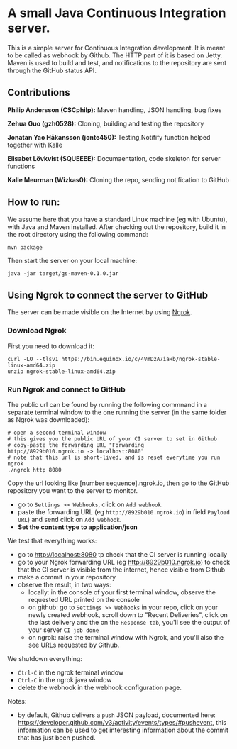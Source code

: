A small Java Continuous Integration server.
===========================================================
This is a simple server for Continuous Integration development. It is meant to be called as webhook by Github. The HTTP part of it is based on Jetty. Maven is used to build and test, and notifications to the repository are sent through the GitHub status API. 

## Contributions
**Philip Andersson (CSCphilp):** Maven handling, JSON handling, bug fixes

**Zehua Guo (gzh0528):** Cloning, building and testing the repository 

**Jonatan Yao Håkansson (jonte450):** Testing,Notifify function helped together with Kalle

**Elisabet Lövkvist (SQUEEEE):** Documaentation, code skeleton for server functions

**Kalle Meurman (Wizkas0):** Cloning the repo, sending notification to GitHub

## How to run:
We assume here that you have a standard Linux machine (eg with Ubuntu), with Java and Maven installed. After checking out the repository, build it in the root directory using the following command:

```
mvn package
```

Then start the server on your local machine:
```
java -jar target/gs-maven-0.1.0.jar
```
## Using Ngrok to connect the server to GitHub
The server can be made visible on the Internet by using [Ngrok](https://ngrok.com/). 

### Download Ngrok
First you need to download it:

```
curl -LO --tlsv1 https://bin.equinox.io/c/4VmDzA7iaHb/ngrok-stable-linux-amd64.zip
unzip ngrok-stable-linux-amd64.zip 
```
### Run Ngrok and connect to GitHub

The public url can be found by running the following commnand in a separate terminal window to the one running the server (in the same folder as Ngrok was downloaded):
```
# open a second terminal window
# this gives you the public URL of your CI server to set in Github
# copy-paste the forwarding URL "Forwarding                    http://8929b010.ngrok.io -> localhost:8080"
# note that this url is short-lived, and is reset everytime you run ngrok
./ngrok http 8080
```
Copy the url looking like [number sequence].ngrok.io, then go to the GitHub repository you want to the server to monitor. 

* go to `Settings >> Webhooks`, click on `Add webhook`.
* paste the forwarding URL (eg `http://8929b010.ngrok.io`) in field `Payload URL`) and send click on `Add webhook`. 
* **Set the content type to application/json**

We test that everything works:

* go to <http://localhost:8080> tp check that the CI server is running locally
* go to your Ngrok forwarding URL (eg <http://8929b010.ngrok.io>) to check that the CI server is visible from the internet, hence visible from Github
* make a commit in your repository
* observe the result, in two ways:
  * locally: in the console of your first terminal window, observe the requested URL printed on the console
  * on github: go to `Settings >> Webhooks` in your repo, click on your newly created webhook, scroll down to "Recent Deliveries", click on the last delivery and the on the `Response tab`, you'll see the output of your server `CI job done`
  * on ngrok: raise the terminal window with Ngrok, and you'll also the see URLs requested by Github.

We shutdown everything:

* `Ctrl-C` in the ngrok terminal window
* `Ctrl-C` in the ngrok java window
* delete the webhook in the webhook configuration page.

Notes:
* by default, Github delivers a `push` JSON payload, documented here: <https://developer.github.com/v3/activity/events/types/#pushevent>, this information can be used to get interesting information about the commit that has just been pushed.
